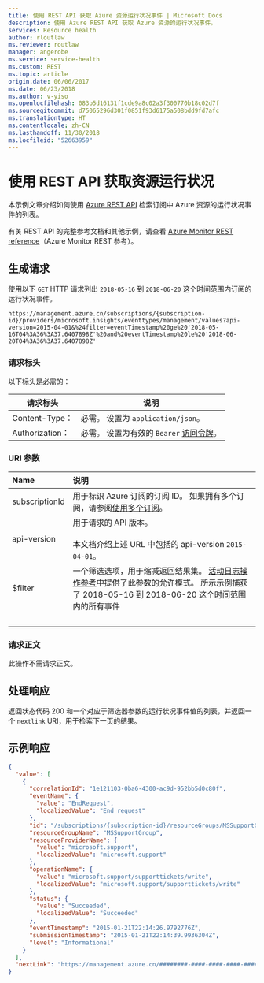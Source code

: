 ```yaml
---
title: 使用 REST API 获取 Azure 资源运行状况事件 | Microsoft Docs
description: 使用 Azure REST API 获取 Azure 资源的运行状况事件。
services: Resource health
author: rloutlaw
ms.reviewer: routlaw
manager: angerobe
ms.service: service-health
ms.custom: REST
ms.topic: article
origin.date: 06/06/2017
ms.date: 06/23/2018
ms.author: v-yiso
ms.openlocfilehash: 083b5d16131f1cde9a8c02a3f300770b18c02d7f
ms.sourcegitcommit: d75065296d301f0851f93d6175a508bdd9fd7afc
ms.translationtype: HT
ms.contentlocale: zh-CN
ms.lasthandoff: 11/30/2018
ms.locfileid: "52663959"
---
```

# <a name="get-resource-health-using-the-rest-api"></a>使用 REST API 获取资源运行状况 

本示例文章介绍如何使用 [Azure REST API](https://docs.microsoft.com/en-us/rest/api/azure/) 检索订阅中 Azure 资源的运行状况事件的列表。

有关 REST API 的完整参考文档和其他示例，请查看 [Azure Monitor REST reference](https://docs.microsoft.com/en-us/rest/api/monitor/)（Azure Monitor REST 参考）。 

## <a name="build-the-request"></a>生成请求

使用以下 `GET` HTTP 请求列出 `2018-05-16` 到 `2018-06-20` 这个时间范围内订阅的运行状况事件。

```http
https://management.azure.cn/subscriptions/{subscription-id}/providers/microsoft.insights/eventtypes/management/values?api-version=2015-04-01&%24filter=eventTimestamp%20ge%20'2018-05-16T04%3A36%3A37.6407898Z'%20and%20eventTimestamp%20le%20'2018-06-20T04%3A36%3A37.6407898Z'
```

### <a name="request-headers"></a>请求标头

以下标头是必需的： 

|请求标头|说明|  
|--------------------|-----------------|  
|Content-Type：|必需。 设置为 `application/json`。|  
|Authorization：|必需。 设置为有效的 `Bearer` [访问令牌](https://docs.microsoft.com/en-us/rest/api/azure/#authorization-code-grant-interactive-clients)。 |  

### <a name="uri-parameters"></a>URI 参数

| Name | 说明 |
| :--- | :---------- |
| subscriptionId | 用于标识 Azure 订阅的订阅 ID。 如果拥有多个订阅，请参阅[使用多个订阅](https://docs.azure.cn/cli/manage-azure-subscriptions-azure-cli?view=azure-cli-latest#working-with-multiple-subscriptions)。 |
| api-version | 用于请求的 API 版本。<br /><br /> 本文档介绍上述 URL 中包括的 api-version `2015-04-01`。  |
| $filter | 一个筛选选项，用于缩减返回结果集。 [活动日志操作参考](https://docs.microsoft.com/en-us/rest/api/monitor/activitylogs/list#uri-parameters)中提供了此参数的允许模式。 所示示例捕获了 2018-05-16 到 2018-06-20 这个时间范围内的所有事件 |
| &nbsp; | &nbsp; |

### <a name="request-body"></a>请求正文

此操作不需请求正文。

## <a name="handle-the-response"></a>处理响应

返回状态代码 200 和一个对应于筛选器参数的运行状况事件值的列表，并返回一个 `nextlink` URI，用于检索下一页的结果。

## <a name="example-response"></a>示例响应 

```json
{
  "value": [
    {
      "correlationId": "1e121103-0ba6-4300-ac9d-952bb5d0c80f",
      "eventName": {
        "value": "EndRequest",
        "localizedValue": "End request"
      },
      "id": "/subscriptions/{subscription-id}/resourceGroups/MSSupportGroup/providers/microsoft.support/supporttickets/115012112305841/events/44ade6b4-3813-45e6-ae27-7420a95fa2f8/ticks/635574752669792776",
      "resourceGroupName": "MSSupportGroup",
      "resourceProviderName": {
        "value": "microsoft.support",
        "localizedValue": "microsoft.support"
      },
      "operationName": {
        "value": "microsoft.support/supporttickets/write",
        "localizedValue": "microsoft.support/supporttickets/write"
      },
      "status": {
        "value": "Succeeded",
        "localizedValue": "Succeeded"
      },
      "eventTimestamp": "2015-01-21T22:14:26.9792776Z",
      "submissionTimestamp": "2015-01-21T22:14:39.9936304Z",
      "level": "Informational"
    }
  ],
  "nextLink": "https://management.azure.cn/########-####-####-####-############$skiptoken=######"
}
```